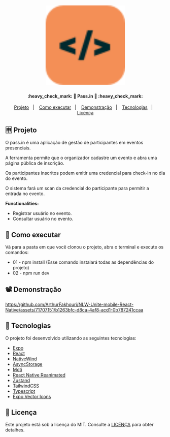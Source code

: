 <h1 align="center">
    <img alt="React Native na Prática Logo" title="#ReactNativeNaPratica" src=".github/logo.svg" width="250px" />
</h1>

<h4 align="center"> 
	:heavy_check_mark: 🚀 Pass.in 🚀 :heavy_check_mark:
</h4>

<p align="center">
  <a href="#-projeto">Projeto</a>&nbsp;&nbsp;&nbsp;|&nbsp;&nbsp;&nbsp;
  <a href="#-como-executar">Como executar</a>&nbsp;&nbsp;&nbsp;|&nbsp;&nbsp;&nbsp;
  <a href="#%EF%B8%8F-demonstração">Demonstração</a>&nbsp;&nbsp;&nbsp;|&nbsp;&nbsp;&nbsp;
  <a href="#-tecnologias">Tecnologias</a>&nbsp;&nbsp;&nbsp;|&nbsp;&nbsp;&nbsp;
  <a href="#memo-licença">Licença</a>
</p>

## 🈸 Projeto

O pass.in é uma aplicação de gestão de participantes em eventos presenciais.

A ferramenta permite que o organizador cadastre um evento e abra uma página pública de inscrição.

Os participantes inscritos podem emitir uma credencial para check-in no dia do evento.

O sistema fará um scan da credencial do participante para permitir a entrada no evento.

<b>Functionalities:</b>
- Registrar usuário no evento.
- Consultar usuário no evento.

## 🔧 Como executar
Vá para a pasta em que você clonou o projeto, abra o terminal e execute os comandos:
- 01 - npm install (Esse comando instalará todas as dependências do projeto)
- 02 - npm run dev

## 📽️ Demonstração
https://github.com/ArthurFakhouri/NLW-Unite-mobile-React-Native/assets/71707151/b1263bfc-d8ca-4af8-acd1-0b787241ccaa

## 🚀 Tecnologias

O projeto foi desenvolvido utilizando as seguintes tecnologias:

- [Expo](https://expo.dev)
- [React](https://reactjs.org)
- [NativeWind](https://www.nativewind.dev)
- [AsyncStorage](https://docs.expo.dev/versions/latest/sdk/async-storage/)
- [Moti](https://moti.fyi)
- [React Native Reanimated](https://docs.swmansion.com/react-native-reanimated/)
- [Zustand](https://zustand-demo.pmnd.rs)
- [TailwindCSS](https://tailwindcss.com)
- [Typescript](https://www.typescriptlang.org)
- [Expo Vector Icons](https://icons.expo.fyi/Index)

## :memo: Licença
Este projeto está sob a licença do MIT. Consulte a [LICENÇA](LICENSE) para obter detalhes.
